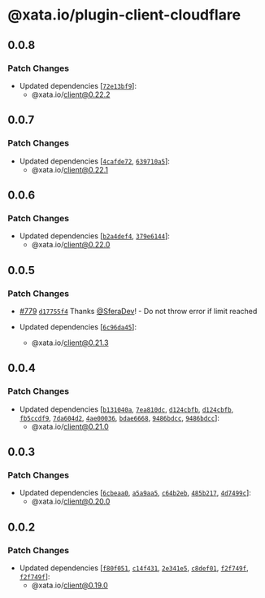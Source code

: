# @xata.io/plugin-client-cloudflare

## 0.0.8

### Patch Changes

- Updated dependencies [[`72e13bf9`](https://github.com/xataio/client-ts/commit/72e13bf99d0ebefef91c984a995a28b0e8ca2a8f)]:
  - @xata.io/client@0.22.2

## 0.0.7

### Patch Changes

- Updated dependencies [[`4cafde72`](https://github.com/xataio/client-ts/commit/4cafde728e4e9e5e83812d475d9980397ae78362), [`639710a5`](https://github.com/xataio/client-ts/commit/639710a52132f260bf3a26560a21ae2193abb71d)]:
  - @xata.io/client@0.22.1

## 0.0.6

### Patch Changes

- Updated dependencies [[`b2a4def4`](https://github.com/xataio/client-ts/commit/b2a4def4baf3eb18cd323895635e0bccb7f876f4), [`379e6144`](https://github.com/xataio/client-ts/commit/379e61446b21e7cbadd7fc59267736c6845ec566)]:
  - @xata.io/client@0.22.0

## 0.0.5

### Patch Changes

- [#779](https://github.com/xataio/client-ts/pull/779) [`d17755f4`](https://github.com/xataio/client-ts/commit/d17755f4e804927d37be26f6404b14282cca7740) Thanks [@SferaDev](https://github.com/SferaDev)! - Do not throw error if limit reached

- Updated dependencies [[`6c96da45`](https://github.com/xataio/client-ts/commit/6c96da4533500ec236547f47310e99461d5457e8)]:
  - @xata.io/client@0.21.3

## 0.0.4

### Patch Changes

- Updated dependencies [[`b131040a`](https://github.com/xataio/client-ts/commit/b131040a2d142c4e71a2e586fbf05cd9295af9a1), [`7ea810dc`](https://github.com/xataio/client-ts/commit/7ea810dc083ec284447e3bd27bd0465f887481e6), [`d124cbfb`](https://github.com/xataio/client-ts/commit/d124cbfb93d3d591e79bbe9e94c4b6304d825e71), [`d124cbfb`](https://github.com/xataio/client-ts/commit/d124cbfb93d3d591e79bbe9e94c4b6304d825e71), [`fb5ccdf9`](https://github.com/xataio/client-ts/commit/fb5ccdf9fa95c37d54fbc5d9c0bb45872c831609), [`7da604d2`](https://github.com/xataio/client-ts/commit/7da604d27990e20ecadba6122434fca563e6a8c9), [`4ae00036`](https://github.com/xataio/client-ts/commit/4ae00036b53c6c89e02a1fcfdd992f1a3c22892c), [`bdae6668`](https://github.com/xataio/client-ts/commit/bdae6668fb571d29f1b1068a54f6866a80d9b174), [`9486bdcc`](https://github.com/xataio/client-ts/commit/9486bdccc0af567bc5f2e8f91592b0143c539c45), [`9486bdcc`](https://github.com/xataio/client-ts/commit/9486bdccc0af567bc5f2e8f91592b0143c539c45)]:
  - @xata.io/client@0.21.0

## 0.0.3

### Patch Changes

- Updated dependencies [[`6cbeaa0`](https://github.com/xataio/client-ts/commit/6cbeaa00050b5aa99ab7c98052a906487263e026), [`a5a9aa5`](https://github.com/xataio/client-ts/commit/a5a9aa59987faa1d3d701d7431b8a96031e01ac7), [`c64b2eb`](https://github.com/xataio/client-ts/commit/c64b2eb9add70e75d419d418ab9608caac0dbfa1), [`485b217`](https://github.com/xataio/client-ts/commit/485b217079c4b2091d697e68622c48eddd130ceb), [`4d7499c`](https://github.com/xataio/client-ts/commit/4d7499ccbb135691350334fd8022f7a5da41c5f2)]:
  - @xata.io/client@0.20.0

## 0.0.2

### Patch Changes

- Updated dependencies [[`f80f051`](https://github.com/xataio/client-ts/commit/f80f05118dd0588861b8229114a469f016ef77ac), [`c14f431`](https://github.com/xataio/client-ts/commit/c14f431db020036ab2b059bcc52a5d56b321c8e7), [`2e341e5`](https://github.com/xataio/client-ts/commit/2e341e5c6140f9c4ddd74e479049992c26c43ea2), [`c8def01`](https://github.com/xataio/client-ts/commit/c8def013e9e2d5b634cdb2850f757a0b3e9e0a6d), [`f2f749f`](https://github.com/xataio/client-ts/commit/f2f749f4c64246a303da8d4a617773fc55c1d021), [`f2f749f`](https://github.com/xataio/client-ts/commit/f2f749f4c64246a303da8d4a617773fc55c1d021)]:
  - @xata.io/client@0.19.0
